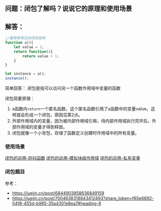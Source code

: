 ## 问题：闭包了解吗？说说它的原理和使用场景

## 解答：

```javascript
//最简单常见的闭包结构
function a(){
    let value = 1;
    return function(){
        return value + 1;
    }
}

let instance = a();
instance();
```

简单回答：
闭包是指可以访问另一个函数作用域中变量的函数

闭包简要原理：
1. a函数内```return```一个匿名函数，这个匿名函数引用了a函数中的变量value。这样就会形成一个闭包，原因见第2点。
2. 外部作用域内的变量，因为被内部作用域引用，待内部作用域执行完毕后，外部作用域的变量才得到释放。
3. 闭包就像一个小背包，存储了函数定义创建时作用域中的所有变量。

### 使用场景
[闭包的运用-防抖函数](./debounce.html)
[闭包的运用-模拟块级作用域](./blockScope.html)
[闭包的运用-私有变量](./privateVariable.html)

### 闭包题目
[](./closureExample1.html)


参考：
* https://juejin.cn/post/6844903858636849159
* https://juejin.cn/post/7004638318843412493?share_token=f65e6692-0418-455d-b985-35a4301e8ea7#heading-8